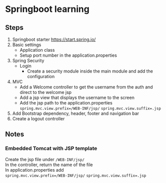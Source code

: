# Springboot learning

## Steps
1. Springboot starter https://start.spring.io/
2. Basic settings
   - Application class
   - Setup port number in the application.properties
3. Spring Security
   - Login
      - Create a security module inside the main module and add the configuration
4. MVC
   - Add a Welcome controller to get the username from the auth and direct to the welcome jsp
   - Add a jsp view that displays the username to the screen
   - Add the jsp path to the application.properties  
   `spring.mvc.view.prefix=/WEB-INF/jsp/`
    `spring.mvc.view.suffix=.jsp`
5. Add Bootstrap dependency, header, footer and navigation bar
6. Create a logout controller

## Notes

### Embedded Tomcat with JSP template
Create the jsp file under  `/WEB-INF/jsp/`  
In the controller, return the name of the file  
In application.properties add  
`spring.mvc.view.prefix=/WEB-INF/jsp/`
`spring.mvc.view.suffix=.jsp`

